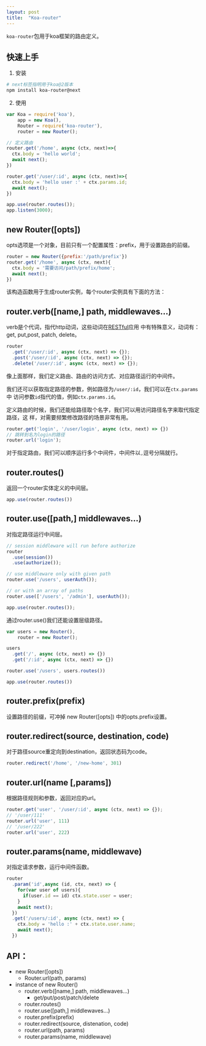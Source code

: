 ```yaml
---
layout: post
title:  "Koa-router"
---
```


``koa-router``包用于koa框架的路由定义。

## 快速上手

1. 安装

```bash
# next标签指明用于koa@2版本
npm install koa-router@next
```

2. 使用

```javascript
var Koa = require('koa'),
    app = new Koa(),
    Router = require('koa-router'),
    router = new Router();

// 定义路由
router.get('/home', async (ctx, next)=>{
  ctx.body = 'hello world';
  await next();
})

router.get('/user/:id', async (ctx, next)=>{
  ctx.body = 'hello user :' + ctx.params.id;
  await next();
})

app.use(router.routes());
app.listen(3000);
```
## new Router([opts])

opts选项是一个对象，目前只有一个配置属性：prefix，用于设置路由的前缀。

```js
router = new Router({prefix:'/path/prefix'})
router.get('/home', async (ctx, next){
  ctx.body = '需要访问/path/prefix/home';
  await next();
})
```

该构造函数用于生成router实例，每个router实例具有下面的方法：

## router.verb([name,] path, middlewaves...)

verb是个代词，指代http动词，这些动词在[RESTful](/2016/04/08/restful-api.html)应用
中有特殊意义，动词有：get, put,post, patch, delete。

```js
router
  .get('/user/:id', async (ctx, next) => {});
  .post('/user/:id', async (ctx, next) => {});
  .delete('/user/:id', async (ctx, next) => {});
```

像上面那样，我们定义路由、路由的访问方式、对应路径运行的中间件。

我们还可以获取指定路径的参数，例如路径为``/user/:id``，我们可以在``ctx.params``中
访问参数``id``指代的值，例如``ctx.params.id``。

定义路由的时候，我们还能给路径取个名字，我们可以用访问路径名字来取代指定路径，这
样，对需要频繁修改路径的场景非常有用。

```js
router.get('login', '/user/login', async (ctx, next) => {})
// 跳转到名为login的路径
router.url('login');
```

对于指定路由，我们可以顺序运行多个中间件，中间件以``,``逗号分隔就行。

## router.routes()

返回一个router实体定义的中间层。

```js
app.use(router.routes())
```

## router.use([path,] middlewaves...)

对指定路径运行中间层。

```js
// session middleware will run before authorize
router
  .use(session())
  .use(authorize());

// use middleware only with given path
router.use('/users', userAuth());

// or with an array of paths
router.use(['/users', '/admin'], userAuth());

app.use(router.routes());
```

通过router.use()我们还能设置层级路径。

```js
var users = new Router(),
    router = new Router();

users
  .get('/', async (ctx, next) => {})
  .get('/:id', async (ctx, next) => {})

router.use('/users', users.routes())

app.use(router.routes())
```

## router.prefix(prefix)

设置路径的前缀，可冲掉 new Router([opts]) 中的opts.prefix设置。

## router.redirect(source, destination, code)

对于路径source重定向到destination，返回状态码为code。

```js
router.redirect('/home', '/new-home', 301)
```

## router.url(name [,params])

根据路径规则和参数，返回对应的url。

```js
router.get('user', '/user/:id', async (ctx, next) => {});
// '/user/111'
router.url('user', 111)
// '/user/222'
router.url('user', 222)
```

## router.params(name, middlewave)

对指定请求参数，运行中间件函数。

```js
router
  .param('id',async (id, ctx, next) => {
    for(var user of users){
      if(user.id == id) ctx.state.user = user;
    }
    await next();
  })
  .get('/users/:id', async (ctx, next) => {
    ctx.body = 'hello :' + ctx.state.user.name;
    await next();
  })
```


## API：

- new Router([opts])
  - Router.url(path, params)
- instance of new Router()
  - router.verb([name,] path, middlewaves...)
    - get/put/post/patch/delete
  - router.routes()
  - router.use([path,] middlewaves...)
  - router.prefix(prefix)
  - router.redirect(source, distenation, code)
  - router.url(path, params)
  - router.params(name, middlewave)
